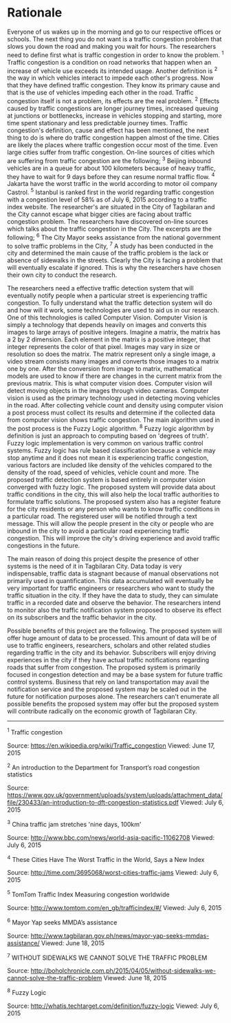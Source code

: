 # Rationale

Everyone of us wakes up in the morning and go to our respective offices or schools.
The next thing you do not want is a traffic congestion problem that slows you down
the road and making you wait for hours. The researchers need to define first what is
traffic congestion in order to know the problem. <sup>1</sup> Traffic congestion is a
condition on road networks that happen when an increase of vehicle use exceeds its
intended usage. Another definition is <sup>2</sup> the way in which vehicles interact
to impede each other's progress. Now that they have defined traffic congestion. They
know its primary cause and that is the use of vehicles impeding each other in the road.
Traffic congestion itself is not a problem, its effects are the real problem. <sup>2</sup>
Effects caused by traffic congestions are longer journey times, increased queuing at
junctions or bottlenecks, increase in vehicles stopping and starting, more
time spent stationary and less predictable journey times. Traffic congestion's definition,
cause and effect has been mentioned, the next thing to do is where do traffic congestion
happen almost of the time. Cities are likely the places where traffic
congestion occur most of the time. Even large cities suffer from traffic congestion.
On-line sources of cities which are suffering from traffic congestion are the following;
<sup>3</sup> Beijing inbound vehicles are in a queue for about 100 kilometers because
of heavy traffic, they have to wait for 9 days before they can resume normal traffic flow.
<sup>4</sup> Jakarta have the worst traffic in the world according to motor oil company
Castrol. <sup>5</sup> Istanbul is ranked first in the world regarding traffic congestion
with a congestion level of 58% as of July 6, 2015 according to a traffic index website.
The researcher's are situated in the City of Tagbilaran and the City cannot escape what
bigger cities are facing about traffic congestion problem. The researchers have discovered
on-line sources which talks about the traffic congestion in the City. The excerpts are the
following; <sup>6</sup> The City Mayor seeks assistance from the national government to
solve traffic problems in the City, <sup>7</sup> A study has been conducted in the city
and determined the main cause of the traffic problem is the lack or absence of sidewalks
in the streets. Clearly the City is facing a problem that will eventually escalate if ignored.
This is why the researchers have chosen their own city to conduct the research.

The researchers need a effective traffic detection system that will eventually notify people
when a particular street is experiencing traffic congestion. To fully understand what the traffic
detection system will do and how will it work, some technologies are used to aid us in our
research. One of this technologies is called Computer Vision. Computer Vision is simply a
technology that depends heavily on images and converts this images to large arrays of positive integers.
Imagine a matrix, the matrix has a 2 by 2 dimension. Each element in the matrix is a positive integer,
that integer represents the color of that pixel. Images may vary in size or resolution so does the
matrix. The matrix represent only a single image, a video stream consists many images and converts
those images to a matrix one by one. After the conversion from image to matrix, mathematical models
are used to know if there are changes in the current matrix from the previous matrix. This is what
computer vision does. Computer vision will detect moving objects in the images through video cameras.
Computer vision is used as the primary technology used in detecting moving vehicles in the road.
After collecting vehicle count and density using computer vision a post process must collect its
results and determine if the collected data from computer vision shows traffic congestion. The main
algorithm used in the post process is the Fuzzy Logic algorithm. <sup>8</sup> Fuzzy logic algorithm
by definition is just an approach to computing based on 'degrees of truth'. Fuzzy logic implementation
is very common on various traffic control systems. Fuzzy logic has rule based classification because a vehicle
may stop anytime and it does not mean it is experiencing traffic congestion, various factors are included
like density of the vehicles compared to the density of the road, speed of vehicles, vehicle count and more.
The proposed traffic detection system is based entirely in computer vision converged with fuzzy logic.
The proposed system will provide data about traffic conditions in the city, this will also help the local
traffic authorities to formulate traffic solutions. The proposed system also has a register feature for
the city residents or any person who wants to know traffic conditions in a particular road. The registered
user will be notified through a text message. This will allow the people present in the city
or people who are inbound in the city to avoid a particular road experiencing traffic congestion. This will
improve the city's driving experience and avoid traffic congestions in the future.

The main reason of doing this project despite the presence of other systems is the need of it in Tagbilaran
City. Data today is very indispensable, traffic data is stagnant because of manual observations not primarily
used in quantification. This data accumulated will eventually be very important for traffic engineers or
researchers who want to study the traffic situation in the city. If they have the data to study, they can
simulate traffic in a recorded date and observe the behavior. The researchers intend to monitor also the
traffic notification system proposed to observe its effect on its subscribers and the traffic behavior in
the city.

Possible benefits of this project are the following. The proposed system will offer huge amount of data to
be processed. This amount of data will be of use to traffic engineers, researchers, scholars and other related
studies regarding traffic in the city and its behavior. Subscribers will enjoy driving experiences in the city
if they have actual traffic notifications regarding roads that suffer from congestion. The proposed system is
primarily focused in congestion detection and may be a base system for future traffic control systems. Business
that rely on land transportation may avail the notification service and the proposed system may be scaled out
in the future for notification purposes alone. The researchers can't enumerate all possible benefits the proposed
system may offer but the proposed system will contribute radically on the economic growth of Tagbilaran City.

---

<sup>1</sup> Traffic congestion

Source: https://en.wikipedia.org/wiki/Traffic_congestion Viewed: June 17, 2015

<sup>2</sup> An introduction to the Department for Transport’s road congestion statistics

Source: https://www.gov.uk/government/uploads/system/uploads/attachment_data/file/230433/an-introduction-to-dft-congestion-statistics.pdf Viewed: July 6, 2015

<sup>3</sup> China traffic jam stretches 'nine days, 100km'

Source: http://www.bbc.com/news/world-asia-pacific-11062708 Viewed: July 6, 2015

<sup>4</sup> These Cities Have The Worst Traffic in the World, Says a New Index

Source: http://time.com/3695068/worst-cities-traffic-jams Viewed: July 6, 2015

<sup>5</sup> TomTom Traffic Index Measuring congestion worldwide

Source: http://www.tomtom.com/en_gb/trafficindex/#/ Viewed: July 6, 2015

<sup>6</sup> Mayor Yap seeks MMDA’s assistance

Source: http://www.tagbilaran.gov.ph/news/mayor-yap-seeks-mmdas-assistance/ Viewed: June 18, 2015

<sup>7</sup> WITHOUT SIDEWALKS WE CANNOT SOLVE THE TRAFFIC PROBLEM

Source: http://boholchronicle.com.ph/2015/04/05/without-sidewalks-we-cannot-solve-the-traffic-problem Viewed: June 18, 2015

<sup>8</sup> Fuzzy Logic

Source: http://whatis.techtarget.com/definition/fuzzy-logic Viewed: July 6, 2015